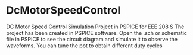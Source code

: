# DcMotorSpeedControl
DC Motor Speed Control Simulation Project in PSPICE for EEE 208 S
The project has been created in PSPICE software. Open the .sch or schematic file in PSPICE to see the circuit diagram and simulate it to observe the waveforms. You can tune the pot to obtain different duty cycles

